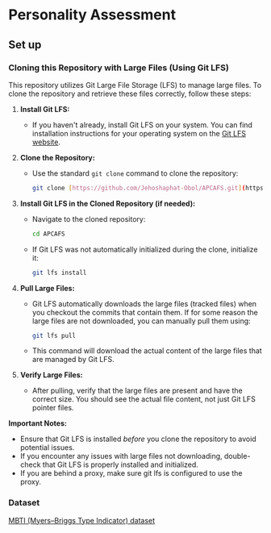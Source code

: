 # Personality Assessment

## Set up

### Cloning this Repository with Large Files (Using Git LFS)

This repository utilizes Git Large File Storage (LFS) to manage large files. To clone the repository and retrieve these files correctly, follow these steps:

1.  **Install Git LFS:**

    * If you haven't already, install Git LFS on your system. You can find installation instructions for your operating system on the [Git LFS website](https://git-lfs.github.com/).

2.  **Clone the Repository:**

    * Use the standard `git clone` command to clone the repository:

        ```bash
        git clone [https://github.com/Jehoshaphat-Obol/APCAFS.git](https://github.com/Jehoshaphat-Obol/APCAFS.git)
        ```

3.  **Install Git LFS in the Cloned Repository (if needed):**

    * Navigate to the cloned repository:

        ```bash
        cd APCAFS
        ```

    * If Git LFS was not automatically initialized during the clone, initialize it:

        ```bash
        git lfs install
        ```

4.  **Pull Large Files:**

    * Git LFS automatically downloads the large files (tracked files) when you checkout the commits that contain them. If for some reason the large files are not downloaded, you can manually pull them using:

        ```bash
        git lfs pull
        ```

    * This command will download the actual content of the large files that are managed by Git LFS.

5.  **Verify Large Files:**

    * After pulling, verify that the large files are present and have the correct size. You should see the actual file content, not just Git LFS pointer files.

**Important Notes:**

* Ensure that Git LFS is installed *before* you clone the repository to avoid potential issues.
* If you encounter any issues with large files not downloading, double-check that Git LFS is properly installed and initialized.
* If you are behind a proxy, make sure git lfs is configured to use the proxy.

### Dataset
[MBTI (Myers–Briggs Type Indicator) dataset](https://www.kaggle.com/datasets/datasnaek/mbti-type)
